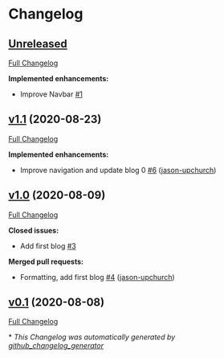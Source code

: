 # Changelog

## [Unreleased](https://github.com/jason-upchurch/shined/tree/HEAD)

[Full Changelog](https://github.com/jason-upchurch/shined/compare/v1.1...HEAD)

**Implemented enhancements:**

- Improve Navbar [\#1](https://github.com/jason-upchurch/shined/issues/1)

## [v1.1](https://github.com/jason-upchurch/shined/tree/v1.1) (2020-08-23)

[Full Changelog](https://github.com/jason-upchurch/shined/compare/v1.0...v1.1)

**Implemented enhancements:**

- Improve navigation and update blog 0 [\#6](https://github.com/jason-upchurch/shined/pull/6) ([jason-upchurch](https://github.com/jason-upchurch))

## [v1.0](https://github.com/jason-upchurch/shined/tree/v1.0) (2020-08-09)

[Full Changelog](https://github.com/jason-upchurch/shined/compare/v0.1...v1.0)

**Closed issues:**

- Add first blog [\#3](https://github.com/jason-upchurch/shined/issues/3)

**Merged pull requests:**

- Formatting, add first blog [\#4](https://github.com/jason-upchurch/shined/pull/4) ([jason-upchurch](https://github.com/jason-upchurch))

## [v0.1](https://github.com/jason-upchurch/shined/tree/v0.1) (2020-08-08)

[Full Changelog](https://github.com/jason-upchurch/shined/compare/44303736771c3580e3861df618eb7fa78642b80e...v0.1)



\* *This Changelog was automatically generated by [github_changelog_generator](https://github.com/github-changelog-generator/github-changelog-generator)*
